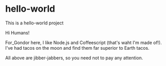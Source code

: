 # hello-world
This is a hello-world project

Hi Humans!

For_Gondor here, I like Node.js and Coffeescript (that's waht I'm made of!).
I've had tacos on the moon and find them far superior to Earth tacos.

All above are jibber-jabbers, so you need not to pay any attention.
